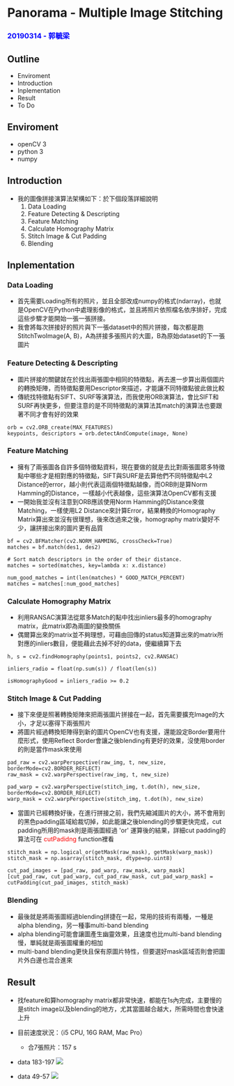 # Panorama - Multiple Image Stitching

### <font color='blue'>20190314 - 郭毓梁</font>

## Outline
- Enviroment
- Introduction
- Inplementation
- Result
- To Do

## Enviroment
- openCV 3
- python 3
- numpy

## Introduction
- 我的圖像拼接演算法架構如下：於下個段落詳細說明
    1. Data Loading
    2. Feature Detecting & Descripting
    3. Feature Matching
    4. Calculate Homography Matrix
    5. Stitch Image & Cut Padding
    6. Blending

## Inplementation
### Data Loading
- 首先需要Loading所有的照片，並且全部改成numpy的格式(ndarray)，也就是OpenCV在Python中處理影像的格式，並且將照片依照檔名依序排好，完成這些步驟才能開始一張一張拼接。
- 我會將每次拼接好的照片與下一張dataset中的照片拼接，每次都是跑StitchTwoImage(A, B)，A為拼接多張照片的大圖，B為原始dataset的下一張圖片

### Feature Detecting & Descripting
- 圖片拼接的關鍵就在於找出兩張圖中相同的特徵點，再去進一步算出兩個圖片的轉換矩陣，而特徵點要用Descriptor來描述，才能讓不同特徵點彼此做比較
- 傳統找特徵點有SIFT、SURF等演算法，而我使用ORB演算法，會比SIFT和SURF再快更多，但要注意的是不同特徵點的演算法其match的演算法也要跟著不同才會有好的效果
```python=
orb = cv2.ORB_create(MAX_FEATURES)
keypoints, descriptors = orb.detectAndCompute(image, None)
```

### Feature Matching
- 擁有了兩張圖各自許多個特徵點資料，現在要做的就是去比對兩張圖眾多特徵點中哪些才是相對應的特徵點，SIFT與SURF是去算他們不同特徵點中L2 Distance的error，越小則代表這兩個特徵點越像，而ORB則是算Norm Hamming的Distance，一樣越小代表越像，這些演算法OpenCV都有支援
- 一開始我並沒有注意到ORB應該使用Norm Hamming的Distance來做Matching，一樣使用L2 Distance來計算Error，結果轉換的Homography Matrix算出來並沒有很理想，後來改過來之後，homography matrix變好不少，讓拼接出來的圖片更有品質
```python=
bf = cv2.BFMatcher(cv2.NORM_HAMMING, crossCheck=True)
matches = bf.match(des1, des2)

# Sort match descriptors in the order of their distance.
matches = sorted(matches, key=lambda x: x.distance)

num_good_matches = int(len(matches) * GOOD_MATCH_PERCENT)
matches = matches[:num_good_matches]
```

### Calculate Homography Matrix
- 利用RANSAC演算法從眾多Match的點中找出inliers最多的homography matrix，此matrix即為兩圖的變換關係
- 偶爾算出來的matrix並不夠理想，可藉由回傳的status知道算出來的matrix所對應的inliers數目，便能藉此去掉不好的data，便繼續算下去
```python=
h, s = cv2.findHomography(points1, points2, cv2.RANSAC)

inliers_radio = float(np.sum(s)) / float(len(s))

isHomographyGood = inliers_radio >= 0.2
```


### Stitch Image & Cut Padding
- 接下來便是照著轉換矩陣來把兩張圖片拼接在一起，首先需要擴充Image的大小，才足以塞得下兩張照片
- 將圖片經過轉換矩陣得到新的圖片OpenCV也有支援，還能設定Border要用什麼形式，使用Reflect Border會讓之後blending有更好的效果，沒使用border的則是當作mask來使用
```python=
pad_raw = cv2.warpPerspective(raw_img, t, new_size, borderMode=cv2.BORDER_REFLECT)
raw_mask = cv2.warpPerspective(raw_img, t, new_size)

pad_warp = cv2.warpPerspective(stitch_img, t.dot(h), new_size, borderMode=cv2.BORDER_REFLECT)
warp_mask = cv2.warpPerspective(stitch_img, t.dot(h), new_size)
```

- 當圖片已經轉換好後，在進行拼接之前，我們先縮減圖片的大小，將不會用到的黑色padding區域給裁切掉，如此能讓之後blending的步驟更快完成，cut padding所用的mask則是兩張圖經過 'or' 運算後的結果，詳細cut padding的算法可在 <font color='red'>cutPadidng</font> function裡看
```python=
stitch_mask = np.logical_or(getMask(raw_mask), getMask(warp_mask))
stitch_mask = np.asarray(stitch_mask, dtype=np.uint8)

cut_pad_images = [pad_raw, pad_warp, raw_mask, warp_mask]
[cut_pad_raw, cut_pad_warp, cut_pad_raw_mask, cut_pad_warp_mask] = cutPadding(cut_pad_images, stitch_mask)
```

### Blending
- 最後就是將兩張圖經過blending拼捷在一起，常用的技術有兩種，一種是alpha blending，另一種事multi-band blending
- alpha blending可能會讓圖產生幽靈效果，且速度也比multi-band blending慢，單純就是兩張圖權重的相加
- multi-band blending更快且保有原圖片特性，但要選好mask區域否則會把圖片外白邊也混合進來

## Result
- 找feature和算homography matrix都非常快速，都能在1s內完成，主要慢的是stitch image以及blending的地方，尤其當圖越合越大，所需時間也會快速上升
- 目前速度狀況：（i5 CPU, 16G RAM, Mac Pro）
    - 合7張照片：157 s


- data 183-197
![](https://i.imgur.com/JFhkpE9.jpg)

- data 49-57
![](https://i.imgur.com/SVmXDmD.jpg)




